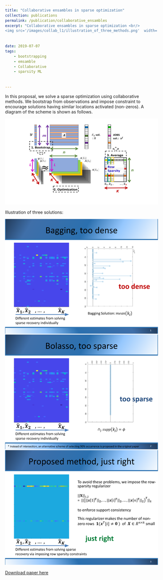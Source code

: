 ```yaml
---
title: "Collaborative ensambles in sparse optimization"
collection: publications
permalink: /publication/collaborative_ensambles
excerpt: "Collaborative ensambles in sparse optimization <br/>
<img src='/images/collab_l1/illustration_of_three_methods.png'  width='400'>"


date: 2019-07-07
tags:
    - bootstrapping
    - emsamble
    - Collaborative 
    - sparsity ML
    

---
```


In this proposal, we solve a sparse optimization using collaborative methods. We bootstrap from observations and impose constraint to encourage solutions having similar locations activated (non-zeros). A diagram of the scheme is shown as follows.

<img src='/images/collab_l1/proposed_diagram.png' width='600'>




Illustration of three solutions:

<img src='/images/collab_l1/bagging.png' width='600'>

<img src='/images/collab_l1/bolasso.png' width='600'>

<img src='/images/collab_l1/ours.png' width='600'>


[Download paper here](https://arxiv.org/pdf/1812.08808.pdf)

